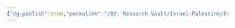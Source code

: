 ```yaml
---
{"dg-publish":true,"permalink":"/02. Research Vault/Israel-Palestine/Events/1967 Arab–Israeli War/","created":"2025-08-20T16:01:53.435-04:00","updated":"2025-08-21T16:32:17.821-04:00"}
---
```


